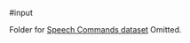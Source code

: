 #input

Folder for [Speech Commands dataset](https://www.kaggle.com/c/tensorflow-speech-recognition-challenge/data)
Omitted.